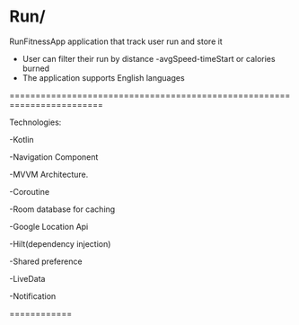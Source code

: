 # Run/

 RunFitnessApp application that track user run and store it
- User can filter their run by distance -avgSpeed-timeStart or calories burned 
- The application supports English languages

========================================================================

Technologies:

-Kotlin

-Navigation Component

-MVVM Architecture.

-Coroutine

-Room database for caching

-Google Location Api

-Hilt(dependency injection)

-Shared preference

-LiveData

-Notification

============
